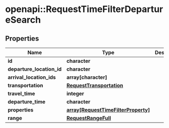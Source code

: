 # openapi::RequestTimeFilterDepartureSearch

## Properties
Name | Type | Description | Notes
------------ | ------------- | ------------- | -------------
**id** | **character** |  | 
**departure_location_id** | **character** |  | 
**arrival_location_ids** | **array[character]** |  | 
**transportation** | [**RequestTransportation**](RequestTransportation.md) |  | 
**travel_time** | **integer** |  | 
**departure_time** | **character** |  | 
**properties** | [**array[RequestTimeFilterProperty]**](RequestTimeFilterProperty.md) |  | 
**range** | [**RequestRangeFull**](RequestRangeFull.md) |  | [optional] 


